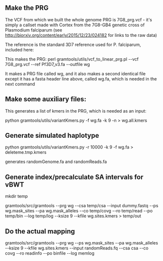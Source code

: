 

## Make the PRG

The VCF from which we built the whole genome PRG is 7G8_prg.vcf - it's simply a callset made with Cortex
from the 7G8-GB4 genetic cross of Plasmodium falciparum (see http://biorxiv.org/content/early/2015/12/23/024182 for
links to the raw data)

The reference is the standard 3D7 reference used for P. falciparum, included here:

This makes the PRG:
perl gramtools/utils/vcf_to_linear_prg.pl --vcf 7G8_prg.vcf  --ref Pf3D7_v3.fa --outfile wg

It makes a PRG file called wg, and it also makes a second identical file except it has
a fasta header line above, called wg.fa, which is needed in the next command


## Make some auxiliary files:

This generates a list of kmers in the PRG, which is needed as an input:

python gramtools/utils/variantKmers.py -f wg.fa -k 9 -n > wg.all.kmers



## Generate simulated haplotype

python gramtools/utils/variantKmers.py -r 10000 -k 9 -f wg.fa > deleteme.tmp.kmers

generates randomGenome.fa and randomReads.fa


## Generate index/precalculate SA intervals for vBWT

mkdir temp

gramtools/src/gramtools --prg wg  --csa temp/csa --input dummy.fastq --ps wg.mask_sites --pa wg.mask_alleles --co temp/covg --ro temp/read --po temp/bin --log temp/log --ksize 9 --kfile wg.sites.kmers > temp/out



## Do the actual mapping

gramtools/src/gramtools --prg wg --ps wg.mask_sites --pa wg.mask_alleles --ksize 9 --kfile wg.sites.kmers --input randomReads.fq --csa csa --co covg --ro readinfo --po binfile --log memlog 


